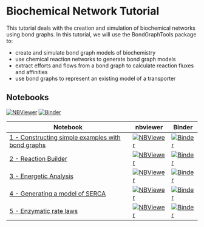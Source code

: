 # Biochemical Network Tutorial
This tutorial deals with the creation and simulation of biochemical networks using bond graphs. In this tutorial, we will use the BondGraphTools package to:
- create and simulate bond graph models of biochemistry
- use chemical reaction networks to generate bond graph models
- extract efforts and flows from a bond graph to calculate reaction fluxes and affinities
- use bond graphs to represent an existing model of a transporter


## Notebooks
[![NBViewer](https://github.com/jupyter/design/blob/master/logos/Badges/nbviewer_badge.svg)](https://nbviewer.jupyter.org/github/michaelpan92/BGT_BiochemicalNetworkTutorials/tree/master/) [![Binder](https://mybinder.org/badge_logo.svg)](https://mybinder.org/v2/gh/michaelpan92/BGT_BiochemicalNetworkTutorials/master)

Notebook | nbviewer | Binder
--- | --- | ---
[1 - Constructing simple examples with bond graphs](https://github.com/michaelpan92/BGT_BiochemicalNetworkTutorials/blob/master/1%20-%20Constructing%20simple%20examples%20with%20bond%20graphs.ipynb) | [![NBViewer](https://github.com/jupyter/design/blob/master/logos/Badges/nbviewer_badge.svg)](https://nbviewer.jupyter.org/github/michaelpan92/BGT_BiochemicalNetworkTutorials/blob/master/1%20-%20Constructing%20simple%20examples%20with%20bond%20graphs.ipynb) | [![Binder](https://mybinder.org/badge_logo.svg)](https://mybinder.org/v2/gh/michaelpan92/BGT_BiochemicalNetworkTutorials/master?filepath=1%20-%20Constructing%20simple%20examples%20with%20bond%20graphs.ipynb)
[2 - Reaction Builder](https://github.com/michaelpan92/BGT_BiochemicalNetworkTutorials/blob/master/2%20-%20Reaction%20Builder.ipynb)|[![NBViewer](https://github.com/jupyter/design/blob/master/logos/Badges/nbviewer_badge.svg)](https://nbviewer.jupyter.org/github/michaelpan92/BGT_BiochemicalNetworkTutorials/blob/master/2%20-%20Reaction%20Builder.ipynb) | [![Binder](https://mybinder.org/badge_logo.svg)](https://mybinder.org/v2/gh/michaelpan92/BGT_BiochemicalNetworkTutorials/master?filepath=2%20-%20Reaction%20Builder.ipynb)
[3 - Energetic Analysis](https://github.com/michaelpan92/BGT_BiochemicalNetworkTutorials/blob/master/3%20-%20Energetic%20analysis.ipynb)|[![NBViewer](https://github.com/jupyter/design/blob/master/logos/Badges/nbviewer_badge.svg)](https://nbviewer.jupyter.org/github/michaelpan92/BGT_BiochemicalNetworkTutorials/blob/master/3%20-%20Energetic%20analysis.ipynb) | [![Binder](https://mybinder.org/badge_logo.svg)](https://mybinder.org/v2/gh/michaelpan92/BGT_BiochemicalNetworkTutorials/master?filepath=3%20-%20Energetic%20analysis.ipynb)
[4 - Generating a model of SERCA](https://github.com/michaelpan92/BGT_BiochemicalNetworkTutorials/blob/master/4%20-%20Generating%20a%20model%20of%20SERCA.ipynb)|[![NBViewer](https://github.com/jupyter/design/blob/master/logos/Badges/nbviewer_badge.svg)](https://nbviewer.jupyter.org/github/michaelpan92/BGT_BiochemicalNetworkTutorials/blob/master/4%20-%20Generating%20a%20model%20of%20SERCA.ipynb) | [![Binder](https://mybinder.org/badge_logo.svg)](https://mybinder.org/v2/gh/michaelpan92/BGT_BiochemicalNetworkTutorials/master?filepath=4%20-%20Generating%20a%20model%20of%20SERCA.ipynb)
[5 - Enzymatic rate laws](https://github.com/michaelpan92/BGT_BiochemicalNetworkTutorials/blob/master/5%20-%20Constitutive%20equations.ipynb)|[![NBViewer](https://github.com/jupyter/design/blob/master/logos/Badges/nbviewer_badge.svg)](https://nbviewer.jupyter.org/github/michaelpan92/BGT_BiochemicalNetworkTutorials/blob/master/5%20-%20Constitutive%20equations.ipynb) | [![Binder](https://mybinder.org/badge_logo.svg)](https://mybinder.org/v2/gh/michaelpan92/BGT_BiochemicalNetworkTutorials/master?filepath=5%20-%20Constitutive%20equations.ipynb)
